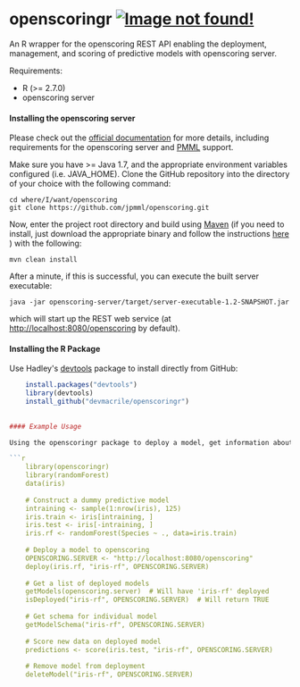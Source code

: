 openscoringr		[![Image not found!](https://travis-ci.org/devmacrile/openscoringr.svg?branch=master)](https://travis-ci.org/devmacrile/openscoringr)
============

An R wrapper for the openscoring REST API enabling the deployment, management, and scoring of
predictive models with openscoring server.

Requirements:
*	R (>= 2.7.0)
*	openscoring server

#### Installing the openscoring server  
Please check out the [official documentation](https://github.com/jpmml/openscoring) for more details, including 
requirements for the openscoring server and [PMML](http://www.dmg.org/v4-1/GeneralStructure.html) support.  

Make sure you have >= Java 1.7, and the appropriate environment variables configured (i.e. JAVA_HOME).  Clone
the GitHub repository into the directory of your choice with the following command:  

	cd where/I/want/openscoring
	git clone https://github.com/jpmml/openscoring.git
	
Now, enter the project root directory and build using [Maven](http://maven.apache.org/) (if you need to install,
just download the appropriate binary and follow the instructions [here](http://maven.apache.org/download.cgi)
) with the following:  

	mvn clean install
	
After a minute, if this is successful, you can execute the built server executable:  

	java -jar openscoring-server/target/server-executable-1.2-SNAPSHOT.jar
	
which will start up the REST web service (at [http://localhost:8080/openscoring](http://localhost:8080/openscoring ) by default).  

#### Installing the R Package  
Use Hadley's [devtools](https://github.com/hadley/devtools) package to install directly from GitHub:
```r
	install.packages("devtools")
	library(devtools)
	install_github("devmacrile/openscoringr")
	
	
#### Example Usage  

Using the openscoringr package to deploy a model, get information about the deployed model, score new data, and remove the deployed model.

```r
  	library(openscoringr)
	library(randomForest)
	data(iris)
	
	# Construct a dummy predictive model
	intraining <- sample(1:nrow(iris), 125)
	iris.train <- iris[intraining, ]
	iris.test <- iris[-intraining, ]
	iris.rf <- randomForest(Species ~ ., data=iris.train)
	
	# Deploy a model to openscoring
	OPENSCORING.SERVER <- "http://localhost:8080/openscoring"
	deploy(iris.rf, "iris-rf", OPENSCORING.SERVER)
	
	# Get a list of deployed models
	getModels(openscoring.server)  # Will have 'iris-rf' deployed
	isDeployed("iris-rf", OPENSCORING.SERVER)  # Will return TRUE
	
	# Get schema for individual model
	getModelSchema("iris-rf", OPENSCORING.SERVER)
	
	# Score new data on deployed model
	predictions <- score(iris.test, "iris-rf", OPENSCORING.SERVER)
	
	# Remove model from deployment
	deleteModel("iris-rf", OPENSCORING.SERVER)
```
	
	
	
	






